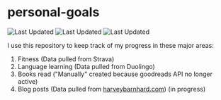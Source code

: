 # personal-goals
![Last Updated](https://img.shields.io/date/1611199203?color=FC4C02&label=Fitness%20Updated&logo=strava)
![Last Updated](https://img.shields.io/date/1611199203?color=7ac70c&label=Language%20Updated&logo=duolingo)
![Last Updated](https://img.shields.io/date/1611199203?color=e9e5cd&label=Books%20Updated&logo=goodreads)

I use this repository to keep track of my progress in these major areas:

1. Fitness (Data pulled from Strava)
2. Language learning (Data pulled from Duolingo)
3. Books read ("Manually" created because goodreads API no longer active)
4. Blog posts (Data pulled from [harveybarnhard.com](https://harveybarnhard.com)) (in progress)
